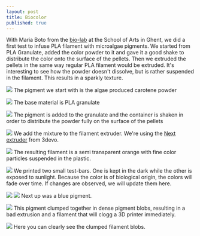 ```yaml
---
layout: post
title: Biocolor
published: true
---
```

With Maria Boto from the [bio-lab](http://laboratorium.bio/) at the School of Arts in Ghent, we did a first test to infuse PLA filament with microalgae pigments. We started from PLA Granulate, added the color powder to it and gave it a good shake to distribute the color onto the surface of the pellets. Then we extruded the pellets in the same way regular PLA filament would be extruded. It's interesting to see how the powder doesn't dissolve, but is rather suspended in the filament. This results in a sparkly texture. 

![](https://tools-for-things-and-ideas.github.io/images/biocolor-1010192.JPG)
The pigment we start with is the algae produced carotene powder

![](https://tools-for-things-and-ideas.github.io/images/biocolor-1010194.JPG)
The base material is PLA granulate

![](https://tools-for-things-and-ideas.github.io/images/biocolor-1010193.JPG)
The pigment is added to the granulate and the container is shaken in order to distribute the powder fully on the surface of the pellets

![](https://tools-for-things-and-ideas.github.io/images/biocolor-1010195.JPG)
We add the mixture to the filament extruder. We're using the [Next extruder](https://3devo.com/next-filament-extruder/) from 3devo.

![](https://tools-for-things-and-ideas.github.io/images/biocolor-1010200.JPG)
The resulting filament is a semi transparent orange with fine color particles suspended in the plastic.

![](https://tools-for-things-and-ideas.github.io/images/biocolor-1010206.JPG)
We printed two small test-bars. One is kept in the dark while the other is exposed to sunlight. Because the color is of biological origin, the colors will fade over time. If changes are observed, we will update them here.

![](https://tools-for-things-and-ideas.github.io/images/biocolor-1010213.JPG)
![](https://tools-for-things-and-ideas.github.io/images/biocolor-1010203.JPG)
Next up was a blue pigment.

![](https://tools-for-things-and-ideas.github.io/images/biocolor-1010205.JPG)
This pigment clumped together in dense pigment blobs, resulting in a bad extrusion and a filament that will clogg a 3D printer immediately. 

![](https://tools-for-things-and-ideas.github.io/images/biocolor-1010208.JPG)
Here you can clearly see the clumped filament blobs.

